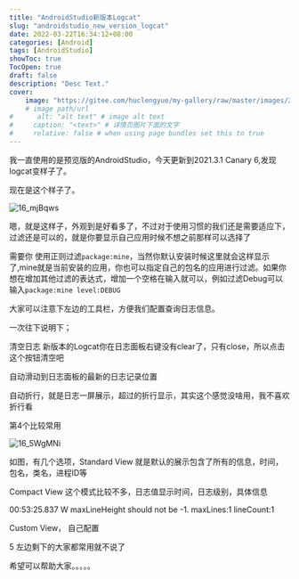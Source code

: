 ```yaml
---
title: "AndroidStudio新版本Logcat"
slug: "androidstudio_new_version_logcat"
date: 2022-03-22T16:34:12+08:00
categories: [Android]
tags: [AndroidStudio]
showToc: true
TocOpen: true
draft: false
description: "Desc Text."
cover:
    image: "https://gitee.com/huclengyue/my-gallery/raw/master/images/2022_03_22/16_mjBqws.png" 
    # image path/url
#      alt: "alt text" # image alt text
#     caption: "<text>" # 详情页图片下面的文字
#     relative: false # when using page bundles set this to true
---
```


我一直使用的是预览版的AndroidStudio，今天更新到2021.3.1 Canary 6,发现logcat变样子了。

现在是这个样子了。

![16_mjBqws](https://gitee.com/huclengyue/my-gallery/raw/master/images/2022_03_22/16_mjBqws.png)

嗯，就是这样子，外观到是好看多了，不过对于使用习惯的我们还是需要适应下，过滤还是可以的，就是你要显示自己应用时候不想之前那样可以选择了

需要你 使用正则过滤`package:mine`，当然你默认安装时候这里就会这样显示了,mine就是当前安装的应用，你也可以指定自己的包名的应用进行过滤。如果你想在增加其他过滤的表达式，增加一个空格在输入就可以，例如过滤Debug可以输入`package:mine level:DEBUG`

大家可以注意下左边的工具栏，方便我们配置查询日志信息。

一次往下说明下；

清空日志
新版本的Logcat你在日志面板右键没有clear了，只有close，所以点击这个按钮清空吧

自动滑动到日志面板的最新的日志记录位置

自动折行，就是日志一屏展示，超过的折行显示，其实这个感觉没啥用，我不喜欢折行看

第4个比较常用  

![16_5WgMNi](https://gitee.com/huclengyue/my-gallery/raw/master/images/2022_03_22/16_mjBqws.png)


如图，有几个选项，Standard View 就是默认的展示包含了所有的信息，时间，包名，类名，进程ID等

Compact View 这个模式比较不多，日志值显示时间，日志级别，具体信息

00:53:25.837 W maxLineHeight should not be -1. maxLines:1 lineCount:1

Custom View， 自己配置

5 左边剩下的大家都常用就不说了

希望可以帮助大家。。。。。

